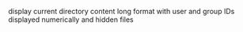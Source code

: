 display current directory content long format with user and group IDs displayed numerically and hidden files
